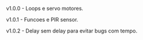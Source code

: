 v1.0.0  - Loops e servo motores.

v1.0.1  - Funcoes e PIR sensor.

v1.0.2  - Delay sem delay para evitar bugs com tempo.
